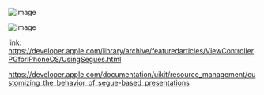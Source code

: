 
![image](https://user-images.githubusercontent.com/81428296/148664261-fbddfeb8-1257-4b3a-924c-d5a99e683686.png)


![image](https://user-images.githubusercontent.com/81428296/148670491-d60231c3-da9c-4122-853b-ae2f33e394af.png)

link: https://developer.apple.com/library/archive/featuredarticles/ViewControllerPGforiPhoneOS/UsingSegues.html

https://developer.apple.com/documentation/uikit/resource_management/customizing_the_behavior_of_segue-based_presentations
